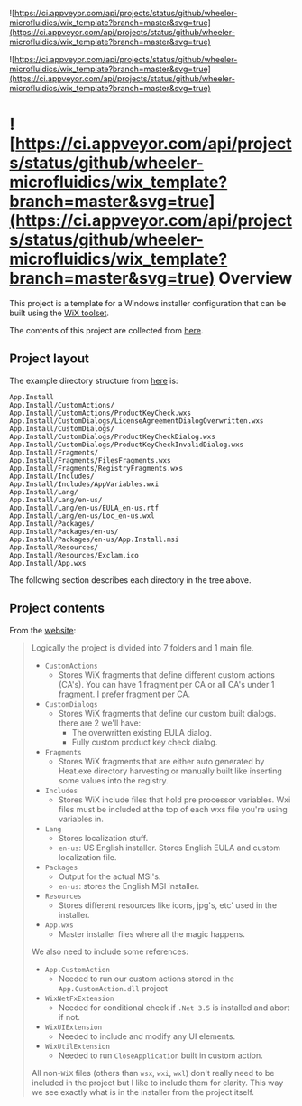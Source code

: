 

![https://ci.appveyor.com/api/projects/status/github/wheeler-microfluidics/wix_template?branch=master&svg=true](https://ci.appveyor.com/api/projects/status/github/wheeler-microfluidics/wix_template?branch=master&svg=true)


![https://ci.appveyor.com/api/projects/status/github/wheeler-microfluidics/wix_template?branch=master&svg=true](https://ci.appveyor.com/api/projects/status/github/wheeler-microfluidics/wix_template?branch=master&svg=true)


![https://ci.appveyor.com/api/projects/status/github/wheeler-microfluidics/wix_template?branch=master&svg=true](https://ci.appveyor.com/api/projects/status/github/wheeler-microfluidics/wix_template?branch=master&svg=true)
Overview
========

This project is a template for a Windows installer configuration that can be
built using the [WiX toolset][1].

The contents of this project are collected from [here][2].

## Project layout ##

The example directory structure from [here][2] is:

    App.Install
    App.Install/CustomActions/
    App.Install/CustomActions/ProductKeyCheck.wxs
    App.Install/CustomDialogs/LicenseAgreementDialogOverwritten.wxs
    App.Install/CustomDialogs/
    App.Install/CustomDialogs/ProductKeyCheckDialog.wxs
    App.Install/CustomDialogs/ProductKeyCheckInvalidDialog.wxs
    App.Install/Fragments/
    App.Install/Fragments/FilesFragments.wxs
    App.Install/Fragments/RegistryFragments.wxs
    App.Install/Includes/
    App.Install/Includes/AppVariables.wxi
    App.Install/Lang/
    App.Install/Lang/en-us/
    App.Install/Lang/en-us/EULA_en-us.rtf
    App.Install/Lang/en-us/Loc_en-us.wxl
    App.Install/Packages/
    App.Install/Packages/en-us/
    App.Install/Packages/en-us/App.Install.msi
    App.Install/Resources/
    App.Install/Resources/Exclam.ico
    App.Install/App.wxs

The following section describes each directory in the tree above.


## Project contents ##

From the [website][2]:

> Logically the project is divided into 7 folders and 1 main file.
>
>   * `CustomActions`
>     * Stores WiX fragments that define different custom actions (CA's). You can
>       have 1 fragment per CA or all CA's under 1 fragment. I prefer fragment
>       per CA.
>   * `CustomDialogs`
>     * Stores WiX fragments that define our custom built dialogs. there are 2 we'll have:
>       * The overwritten existing EULA dialog.
>       * Fully custom product key check dialog.
>   * `Fragments`
>     * Stores WiX fragments that are either auto generated by Heat.exe directory
>       harvesting or manually built like inserting some values into the
>       registry.
>   * `Includes`
>     * Stores WiX include files that hold pre processor variables. Wxi files
>       must be included at the top of each wxs file you're using variables in.
>   * `Lang`
>     * Stores localization stuff.
>     * `en-us`: US English installer. Stores English EULA and custom localization file.
>   * `Packages`
>     * Output for the actual MSI's.
>     * `en-us`: stores the English MSI installer.
>   * `Resources`
>     * Stores different resources like icons, jpg's, etc' used in the installer.
>   * `App.wxs`
>     * Master installer files where all the magic happens.
>
> We also need to include some references:
>
>   * `App.CustomAction`
>     * Needed to run our custom actions stored in the `App.CustomAction.dll` project
>   * `WixNetFxExtension`
>     * Needed for conditional check if `.Net 3.5` is installed and abort if not.
>   * `WixUIExtension`
>     * Needed to include and modify any UI elements.
>   * `WixUtilExtension`
>     * Needed to run `CloseApplication` built in custom action.
>
> All non-`WiX` files (others than `wsx`, `wxi`, `wxl`) don't really need to be
> included in the project but I like to include them for clarity. This way we see
> exactly what is in the installer from the project itself.

[1]: http://wixtoolset.org
[2]: http://weblogs.sqlteam.com/mladenp/archive/2010/02/11/WiX-3-Tutorial-SolutionProject-structure-and-Dev-resources.aspx
